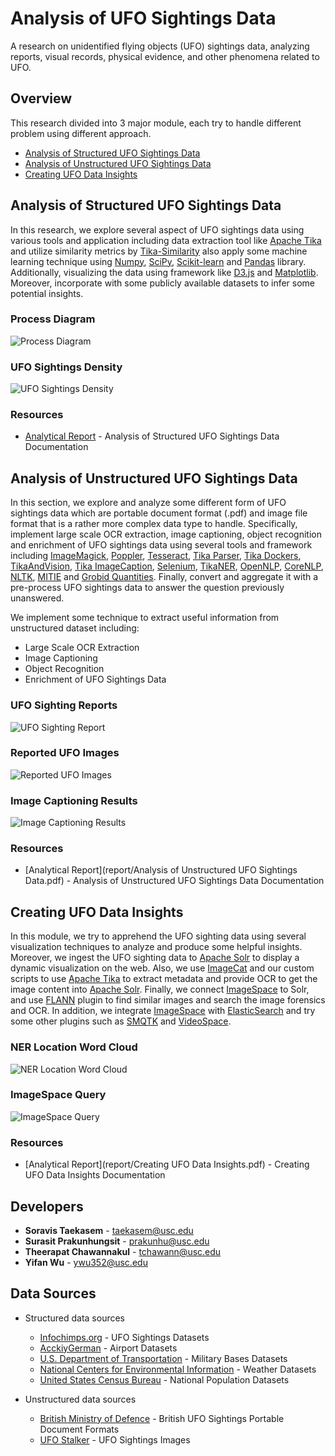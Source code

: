 # Analysis of UFO Sightings Data

A research on unidentified flying objects (UFO) sightings data, analyzing reports, visual records, physical evidence, and other phenomena related to UFO.

## Overview

This research divided into 3 major module, each try to handle different problem using different approach.

* [Analysis of Structured UFO Sightings Data](#1)
* [Analysis of Unstructured UFO Sightings Data](#2)
* [Creating UFO Data Insights](#3)

<a name="1"></a>

## Analysis of Structured UFO Sightings Data

In this research, we explore several aspect of UFO sightings data using various tools and application including data extraction tool like [Apache Tika](https://tika.apache.org) and utilize similarity metrics by [Tika-Similarity](https://github.com/chrismattmann/tika-similarity) also apply some machine learning technique using [Numpy](http://www.numpy.org), [SciPy](https://www.scipy.org), [Scikit-learn](http://scikit-learn.org/stable) and [Pandas](https://pandas.pydata.org) library. Additionally, visualizing the data using framework like [D3.js](https://d3js.org) and [Matplotlib](https://matplotlib.org). Moreover, incorporate with some publicly available datasets to infer some potential insights.

### Process Diagram

![Process Diagram](figure/figure_1.png)

### UFO Sightings Density

![UFO Sightings Density](figure/figure_2.png)

### Resources

* [Analytical Report](report/Analysis%20of%20Structured%20UFO%20Sightings%20Data.pdf) - Analysis of Structured UFO Sightings Data Documentation

<a name="2"></a>

## Analysis of Unstructured UFO Sightings Data

In this section, we explore and analyze some different form of UFO sightings data which are portable document format (.pdf) and image file format that is a rather more complex data type to handle. Specifically, implement large scale OCR extraction, image captioning, object recognition and enrichment of UFO sightings data using several tools and framework including [ImageMagick](https://www.imagemagick.org), [Poppler](https://poppler.freedesktop.org), [Tesseract](https://wiki.apache.org/tika/TikaOCR), [Tika Parser](https://tika.apache.org/1.1/parser.html), [Tika Dockers](https://github.com/USCDataScience/tika-dockers), [TikaAndVision](https://wiki.apache.org/tika/TikaAndVision), [Tika ImageCaption](https://wiki.apache.org/tika/ImageCaption), [Selenium](http://selenium-python.readthedocs.io), [TikaNER](https://wiki.apache.org/tika/TikaAndNER), [OpenNLP](https://opennlp.apache.org), [CoreNLP](https://stanfordnlp.github.io/CoreNLP), [NLTK](https://www.nltk.org), [MITIE](https://github.com/mit-nlp/MITIE) and [Grobid Quantities](https://github.com/kermitt2/grobid-quantities). Finally, convert and aggregate it with a pre-process UFO sightings data to answer the question previously unanswered.

We implement some technique to extract useful information from unstructured dataset including:

* Large Scale OCR Extraction
* Image Captioning
* Object Recognition
* Enrichment of UFO Sightings Data

### UFO Sighting Reports

![UFO Sighting Report](figure/figure_3.png)

### Reported UFO Images

![Reported UFO Images](figure/figure_4.png)

### Image Captioning Results

![Image Captioning Results](figure/figure_5.png)

### Resources

* [Analytical Report](report/Analysis of Unstructured UFO Sightings Data.pdf) - Analysis of Unstructured UFO Sightings Data Documentation

<a name="3"></a>

## Creating UFO Data Insights

In this module, we try to apprehend the UFO sighting data using several visualization techniques to analyze and produce some helpful insights. Moreover, we ingest the UFO sighting data to [Apache Solr](http://lucene.apache.org/solr) to display a dynamic visualization on the web. Also, we use [ImageCat](https://github.com/chrismattmann/imagecat) and our custom scripts to use [Apache Tika](https://tika.apache.org) to extract metadata and provide OCR to get the image content into [Apache Solr](http://lucene.apache.org/solr). Finally, we connect [ImageSpace](http://github.com/nasa-jpl-memex/image_space) to Solr, and use [FLANN](https://www.cs.ubc.ca/research/flann) plugin to find similar images and search the image forensics and OCR. In addition, we integrate [ImageSpace](http://github.com/nasa-jpl-memex/image_space) with [ElasticSearch](https://www.elastic.co) and try some other plugins such as [SMQTK](http://github.com/kitware/SMQTK) and [VideoSpace](https://github.com/nasa-jpl-memex/image_space/tree/master/videospace).

### NER Location Word Cloud

![NER Location Word Cloud](figure/figure_6.png)

### ImageSpace Query

![ImageSpace Query](figure/figure_7.png)

### Resources

* [Analytical Report](report/Creating UFO Data Insights.pdf) - Creating UFO Data Insights Documentation

## Developers

* **Soravis Taekasem** - taekasem@usc.edu
* **Surasit Prakunhungsit** - prakunhu@usc.edu
* **Theerapat Chawannakul** - tchawann@usc.edu
* **Yifan Wu** - ywu352@usc.edu

## Data Sources

* Structured data sources
	* [Infochimps.org](http://www.infochimps.com) - UFO Sightings Datasets
	* [AcckiyGerman](https://github.com/datasets/airport-codes) - Airport Datasets
	* [U.S. Department of Transportation](https://osav-usdot.opendata.arcgis.com) - Military Bases Datasets
	* [National Centers for Environmental Information](https://www.ncdc.noaa.gov) - Weather Datasets
	* [United States Census Bureau](https://www.census.gov/programs-surveys/popest/data/data-sets.html) - National Population Datasets

* Unstructured data sources
	* [British Ministry of Defence](http://www.theblackvault.com/documentarchive) - British UFO Sightings Portable Document Formats
	* [UFO Stalker](http://www.ufostalker.com/tag/photo) - UFO Sightings Images